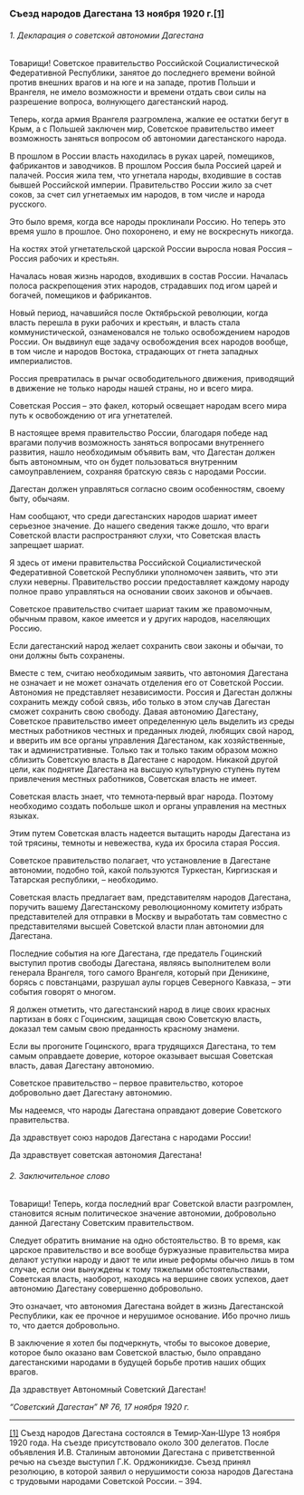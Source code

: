 ### Съезд народов Дагестана 13 ноября 1920 г.[**[1]**](#_ftn1)

###### 1. Декларация о советской автономии Дагестана

Товарищи! Советское правительство Российской Социалистической Федеративной Республики, занятое до последнего времени войной против внешних врагов и на юге и на западе, против Польши и Врангеля, не имело возможности и времени отдать свои силы на разрешение вопроса, волнующего дагестанский народ.

Теперь, когда армия Врангеля разгромлена, жалкие ее остатки бегут в Крым, а с Польшей заключен мир, Советское правительство имеет возможность заняться вопросом об автономии дагестанского народа.

В прошлом в России власть находилась в руках царей, помещиков, фабрикантов и заводчиков. В прошлом Россия была Россией царей и палачей. Россия жила тем, что угнетала народы, входившие в состав бывшей Российской империи. Правительство России жило за счет соков, за счет сил угнетаемых им народов, в том числе и народа русского.

Это было время, когда все народы проклинали Россию. Но теперь это время ушло в прошлое. Оно похоронено, и ему не воскреснуть никогда.

На костях этой угнетательской царской России выросла новая Россия – Россия рабочих и крестьян.

Началась новая жизнь народов, входивших в состав России. Началась полоса раскрепощения этих народов, страдавших под игом царей и богачей, помещиков и фабрикантов.

Новый период, начавшийся после Октябрьской революции, когда власть перешла в руки рабочих и крестьян, и власть стала коммунистической, ознаменовался не только освобождением народов России. Он выдвинул еще задачу освобождения всех народов вообще, в том числе и народов Востока, страдающих от гнета западных империалистов.

Россия превратилась в рычаг освободительного движения, приводящий в движение не только народы нашей страны, но и всего мира.

Советская Россия – это факел, который освещает народам всего мира путь к освобождению от ига угнетателей.

В настоящее время правительство России, благодаря победе над врагами получив возможность заняться вопросами внутреннего развития, нашло необходимым объявить вам, что Дагестан должен быть автономным, что он будет пользоваться внутренним самоуправлением, сохраняя братскую связь с народами России.

Дагестан должен управляться согласно своим особенностям, своему быту, обычаям.

Нам сообщают, что среди дагестанских народов шариат имеет серьезное значение. До нашего сведения также дошло, что враги Советской власти распространяют слухи, что Советская власть запрещает шариат.

Я здесь от имени правительства Российской Социалистической Федеративной Советской Республики уполномочен заявить, что эти слухи неверны. Правительство россии предоставляет каждому народу полное право управляться на основании своих законов и обычаев.

Советское правительство считает шариат таким же правомочным, обычным правом, какое имеется и у других народов, населяющих Россию.

Если дагестанский народ желает сохранить свои законы и обычаи, то они должны быть сохранены.

Вместе с тем, считаю необходимым заявить, что автономия Дагестана не означает и не может означать отделения его от Советской России. Автономия не представляет независимости. Россия и Дагестан должны сохранить между собой связь, ибо только в этом случав Дагестан сможет сохранить свою свободу. Давая автономию Дагестану, Советское правительство имеет определенную цель выделить из среды местных работников честных и преданных людей, любящих свой народ, и вверить им все органы управления Дагестаном, как хозяйственные, так и административные. Только так и только таким образом можно сблизить Советскую власть в Дагестане с народом. Никакой другой цели, как поднятие Дагестана на высшую культурную ступень путем привлечения местных работников, Советская власть не имеет.

Советская власть знает, что темнота‑первый враг народа. Поэтому необходимо создать побольше школ и органы управления на местных языках.

Этим путем Советская власть надеется вытащить народы Дагестана из той трясины, темноты и невежества, куда их бросила старая Россия.

Советское правительство полагает, что установление в Дагестане автономии, подобно той, какой пользуются Туркестан, Киргизская и Татарская республики, – необходимо.

Советская власть предлагает вам, представителям народов Дагестана, поручить вашему Дагестанскому революционному комитету избрать представителей для отправки в Москву и выработать там совместно с представителями высшей Советской власти план автономии для Дагестана.

Последние события на юге Дагестана, где предатель Гоцинский выступил против свободы Дагестана, являясь выполнителем воли генерала Врангеля, того самого Врангеля, который при Деникине, борясь с повстанцами, разрушал аулы горцев Северного Кавказа, – эти события говорят о многом.

Я должен отметить, что дагестанский народ в лице своих красных партизан в боях с Гоцинским, защищая свою Советскую власть, доказал тем самым свою преданность красному знамени.

Если вы прогоните Гоцинского, врага трудящихся Дагестана, то тем самым оправдаете доверие, которое оказывает высшая Советская власть, давая Дагестану автономию.

Советское правительство – первое правительство, которое добровольно дает Дагестану автономию.

Мы надеемся, что народы Дагестана оправдают доверие Советского правительства.

Да здравствует союз народов Дагестана с народами России!

Да здравствует советская автономия Дагестана!

###### 2. Заключительное слово

Товарищи! Теперь, когда последний враг Советской власти разгромлен, становится ясным политическое значение автономии, добровольно данной Дагестану Советским правительством.

Следует обратить внимание на одно обстоятельство. В то время, как царское правительство и все вообще буржуазные правительства мира делают уступки народу и дают те или иные реформы обычно лишь в том случае, если они вынуждены к тому тяжелыми обстоятельствами, Советская власть, наоборот, находясь на вершине своих успехов, дает автономию Дагестану совершенно добровольно.

Это означает, что автономия Дагестана войдет в жизнь Дагестанской Республики, как ее прочное и нерушимое основание. Ибо прочно лишь то, что дается добровольно.

В заключение я хотел бы подчеркнуть, чтобы то высокое доверие, которое было оказано вам Советской властью, было оправдано дагестанскими народами в будущей борьбе против наших общих врагов.

Да здравствует Автономный Советский Дагестан!

_“Советский Дагестан” №_ _76, 17 ноября 1920_ _г._

  

---

[[1]](#_ftnref1) Съезд народов Дагестана состоялся в Темир‑Хан‑Шуре 13 ноября 1920 года. На съезде присутствовало около 300 делегатов. После объявления И.В. Сталиным автономии Дагестана с приветственной речью на съезде выступил Г.К. Орджоникидзе. Съезд принял резолюцию, в которой заявил о нерушимости союза народов Дагестана с трудовыми народами Советской России. – 394.